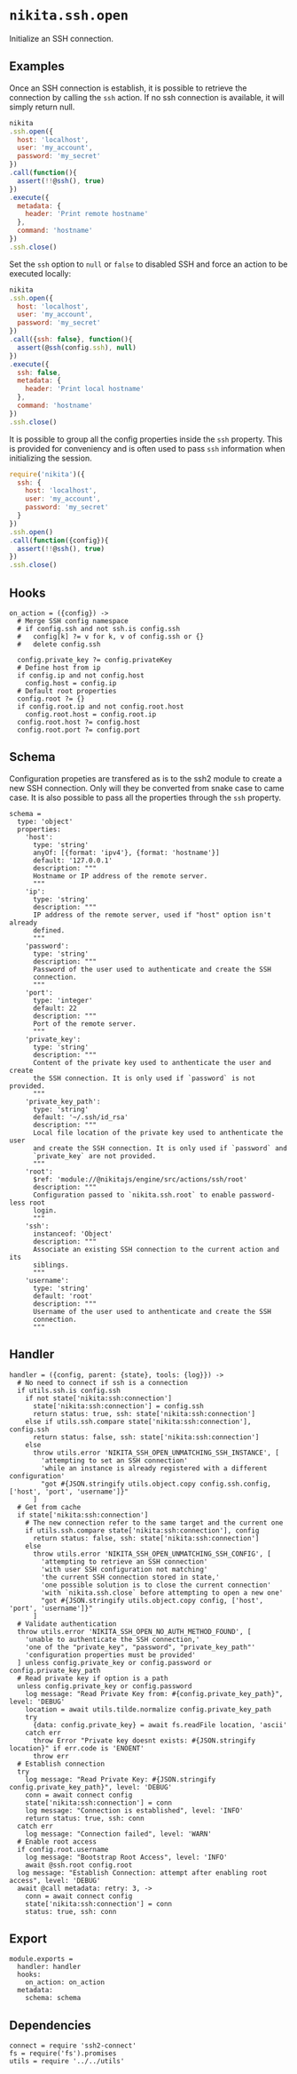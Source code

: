
# `nikita.ssh.open`

Initialize an SSH connection.

## Examples

Once an SSH connection is establish, it is possible to retrieve the connection
by calling the `ssh` action. If no ssh connection is available, it will
simply return null.

```js
nikita
.ssh.open({
  host: 'localhost',
  user: 'my_account',
  password: 'my_secret'
})
.call(function(){
  assert(!!@ssh(), true)
})
.execute({
  metadata: {
    header: 'Print remote hostname'
  },
  command: 'hostname'
})
.ssh.close()
```

Set the `ssh` option to `null` or `false` to disabled SSH and force an action to be executed 
locally:

```js
nikita
.ssh.open({
  host: 'localhost',
  user: 'my_account',
  password: 'my_secret'
})
.call({ssh: false}, function(){
  assert(@ssh(config.ssh), null)
})
.execute({
  ssh: false,
  metadata: {
    header: 'Print local hostname'
  },
  command: 'hostname'
})
.ssh.close()
```

It is possible to group all the config properties inside the `ssh` property. This is
provided for conveniency and is often used to pass `ssh` information when
initializing the session.

```js
require('nikita')({
  ssh: {
    host: 'localhost',
    user: 'my_account',
    password: 'my_secret'
  }
})
.ssh.open()
.call(function({config}){
  assert(!!@ssh(), true)
})
.ssh.close()
```

## Hooks

    on_action = ({config}) ->
      # Merge SSH config namespace
      # if config.ssh and not ssh.is config.ssh
      #   config[k] ?= v for k, v of config.ssh or {}
      #   delete config.ssh
      
      config.private_key ?= config.privateKey
      # Define host from ip
      if config.ip and not config.host
        config.host = config.ip
      # Default root properties
      config.root ?= {}
      if config.root.ip and not config.root.host
        config.root.host = config.root.ip
      config.root.host ?= config.host
      config.root.port ?= config.port

## Schema

Configuration propeties are transfered as is to the ssh2 module to create a new SSH connection.
Only will they be converted from snake case to came case. It is also possible to
pass all the properties through the `ssh` property.

    schema =
      type: 'object'
      properties:
        'host':
          type: 'string'
          anyOf: [{format: 'ipv4'}, {format: 'hostname'}]
          default: '127.0.0.1'
          description: """
          Hostname or IP address of the remote server.
          """
        'ip':
          type: 'string'
          description: """
          IP address of the remote server, used if "host" option isn't already
          defined.
          """
        'password':
          type: 'string'
          description: """
          Password of the user used to authenticate and create the SSH
          connection.
          """
        'port':
          type: 'integer'
          default: 22
          description: """
          Port of the remote server.
          """
        'private_key':
          type: 'string'
          description: """
          Content of the private key used to anthenticate the user and create
          the SSH connection. It is only used if `password` is not provided.
          """
        'private_key_path':
          type: 'string'
          default: '~/.ssh/id_rsa'
          description: """
          Local file location of the private key used to anthenticate the user
          and create the SSH connection. It is only used if `password` and
          `private_key` are not provided.
          """
        'root':
          $ref: 'module://@nikitajs/engine/src/actions/ssh/root'
          description: """
          Configuration passed to `nikita.ssh.root` to enable password-less root
          login.
          """
        'ssh':
          instanceof: 'Object'
          description: """
          Associate an existing SSH connection to the current action and its
          siblings.
          """
        'username':
          type: 'string'
          default: 'root'
          description: """
          Username of the user used to anthenticate and create the SSH
          connection.
          """

## Handler

    handler = ({config, parent: {state}, tools: {log}}) ->
      # No need to connect if ssh is a connection
      if utils.ssh.is config.ssh
        if not state['nikita:ssh:connection']
          state['nikita:ssh:connection'] = config.ssh
          return status: true, ssh: state['nikita:ssh:connection']
        else if utils.ssh.compare state['nikita:ssh:connection'], config.ssh
          return status: false, ssh: state['nikita:ssh:connection']
        else
          throw utils.error 'NIKITA_SSH_OPEN_UNMATCHING_SSH_INSTANCE', [
            'attempting to set an SSH connection'
            'while an instance is already registered with a different configuration'
            "got #{JSON.stringify utils.object.copy config.ssh.config, ['host', 'port', 'username']}"
          ]
      # Get from cache
      if state['nikita:ssh:connection']
        # The new connection refer to the same target and the current one
        if utils.ssh.compare state['nikita:ssh:connection'], config
          return status: false, ssh: state['nikita:ssh:connection']
        else
          throw utils.error 'NIKITA_SSH_OPEN_UNMATCHING_SSH_CONFIG', [
            'attempting to retrieve an SSH connection'
            'with user SSH configuration not matching'
            'the current SSH connection stored in state,'
            'one possible solution is to close the current connection'
            'with `nikita.ssh.close` before attempting to open a new one'
            "got #{JSON.stringify utils.object.copy config, ['host', 'port', 'username']}"
          ]
      # Validate authentication
      throw utils.error 'NIKITA_SSH_OPEN_NO_AUTH_METHOD_FOUND', [
        'unable to authenticate the SSH connection,'
        'one of the "private_key", "password", "private_key_path"'
        'configuration properties must be provided'
      ] unless config.private_key or config.password or config.private_key_path
      # Read private key if option is a path
      unless config.private_key or config.password
        log message: "Read Private Key from: #{config.private_key_path}", level: 'DEBUG'
        location = await utils.tilde.normalize config.private_key_path
        try
          {data: config.private_key} = await fs.readFile location, 'ascii'
        catch err
          throw Error "Private key doesnt exists: #{JSON.stringify location}" if err.code is 'ENOENT'
          throw err
      # Establish connection
      try
        log message: "Read Private Key: #{JSON.stringify config.private_key_path}", level: 'DEBUG'
        conn = await connect config
        state['nikita:ssh:connection'] = conn
        log message: "Connection is established", level: 'INFO'
        return status: true, ssh: conn
      catch err
        log message: "Connection failed", level: 'WARN'
      # Enable root access
      if config.root.username
        log message: "Bootstrap Root Access", level: 'INFO'
        await @ssh.root config.root
      log message: "Establish Connection: attempt after enabling root access", level: 'DEBUG'
      await @call metadata: retry: 3, ->
        conn = await connect config
        state['nikita:ssh:connection'] = conn
        status: true, ssh: conn

## Export

    module.exports =
      handler: handler
      hooks:
        on_action: on_action
      metadata:
        schema: schema
    
## Dependencies

    connect = require 'ssh2-connect'
    fs = require('fs').promises
    utils = require '../../utils'
